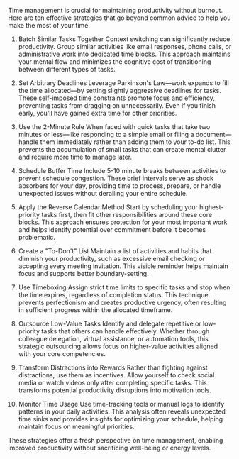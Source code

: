 Time management is crucial for maintaining productivity without burnout. Here are ten effective strategies that go beyond common advice to help you make the most of your time. 

1. Batch Similar Tasks Together Context switching can significantly reduce productivity. Group similar activities like email responses, phone calls, or administrative work into dedicated time blocks. This approach maintains your mental flow and minimizes the cognitive cost of transitioning between different types of tasks. 

2. Set Arbitrary Deadlines Leverage Parkinson's Law—work expands to fill the time allocated—by setting slightly aggressive deadlines for tasks. These self-imposed time constraints promote focus and efficiency, preventing tasks from dragging on unnecessarily. Even if you finish early, you'll have gained extra time for other priorities. 

3. Use the 2-Minute Rule When faced with quick tasks that take two minutes or less—like responding to a simple email or filing a document—handle them immediately rather than adding them to your to-do list. This prevents the accumulation of small tasks that can create mental clutter and require more time to manage later. 

4. Schedule Buffer Time Include 5-10 minute breaks between activities to prevent schedule congestion. These brief intervals serve as shock absorbers for your day, providing time to process, prepare, or handle unexpected issues without derailing your entire schedule. 

5. Apply the Reverse Calendar Method Start by scheduling your highest-priority tasks first, then fit other responsibilities around these core blocks. This approach ensures protection for your most important work and helps identify potential over commitment before it becomes problematic. 

6. Create a "To-Don't" List Maintain a list of activities and habits that diminish your productivity, such as excessive email checking or accepting every meeting invitation. This visible reminder helps maintain focus and supports better boundary-setting. 

7. Use Timeboxing Assign strict time limits to specific tasks and stop when the time expires, regardless of completion status. This technique prevents perfectionism and creates productive urgency, often resulting in sufficient progress within the allocated timeframe. 

8. Outsource Low-Value Tasks Identify and delegate repetitive or low-priority tasks that others can handle effectively. Whether through colleague delegation, virtual assistance, or automation tools, this strategic outsourcing allows focus on higher-value activities aligned with your core competencies. 

9. Transform Distractions into Rewards Rather than fighting against distractions, use them as incentives. Allow yourself to check social media or watch videos only after completing specific tasks. This transforms potential productivity disruptions into motivation tools. 

10. Monitor Time Usage Use time-tracking tools or manual logs to identify patterns in your daily activities. This analysis often reveals unexpected time sinks and provides insights for optimizing your schedule, helping maintain focus on meaningful priorities. 

These strategies offer a fresh perspective on time management, enabling improved productivity without sacrificing well-being or energy levels.